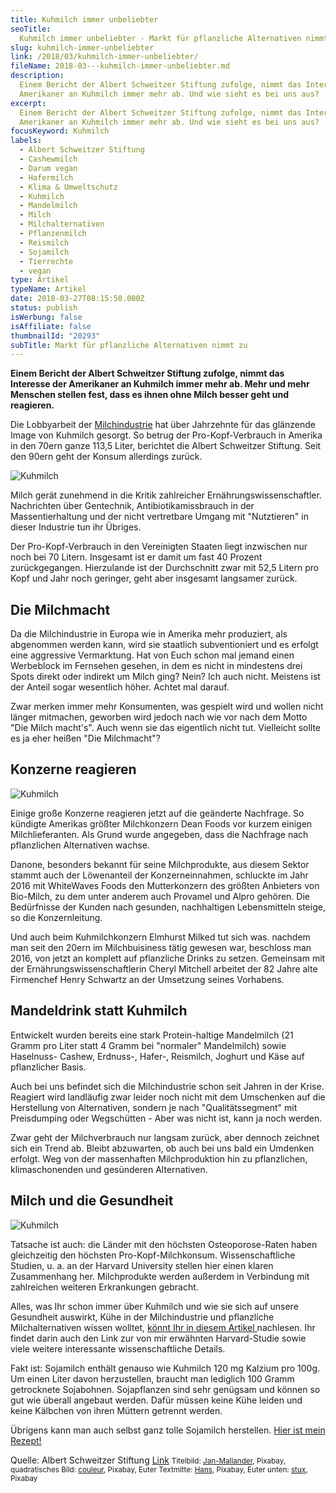 ```yaml
---
title: Kuhmilch immer unbeliebter
seoTitle:
  Kuhmilch immer unbeliebter - Markt für pflanzliche Alternativen nimmt zu
slug: kuhmilch-immer-unbeliebter
link: /2018/03/kuhmilch-immer-unbeliebter/
fileName: 2018-03---kuhmilch-immer-unbeliebter.md
description:
  Einem Bericht der Albert Schweitzer Stiftung zufolge, nimmt das Interesse der
  Amerikaner an Kuhmilch immer mehr ab. Und wie sieht es bei uns aus?
excerpt:
  Einem Bericht der Albert Schweitzer Stiftung zufolge, nimmt das Interesse der
  Amerikaner an Kuhmilch immer mehr ab. Und wie sieht es bei uns aus?
focusKeyword: Kuhmilch
labels:
  - Albert Schweitzer Stiftung
  - Cashewmilch
  - Darum vegan
  - Hafermilch
  - Klima & Umweltschutz
  - Kuhmilch
  - Mandelmilch
  - Milch
  - Milchalternativen
  - Pflanzenmilch
  - Reismilch
  - Sojamilch
  - Tierrechte
  - vegan
type: Artikel
typeName: Artikel
date: 2018-03-27T08:15:50.000Z
status: publish
isWerbung: false
isAffiliate: false
thumbnailId: "20293"
subTitle: Markt für pflanzliche Alternativen nimmt zu
---
```


<strong>Einem Bericht der Albert Schweitzer Stiftung zufolge, nimmt das
Interesse der Amerikaner an Kuhmilch immer mehr ab. Mehr und mehr Menschen
stellen fest, dass es ihnen ohne Milch besser geht und reagieren.</strong>

Die Lobbyarbeit der
<a href="http://cardamonchai.com/2014/09/pflanzenmilch-wieso-denn-blos/" target="_blank" rel="noopener">Milchindustrie</a>
hat über Jahrzehnte für das glänzende Image von Kuhmilch gesorgt. So betrug der
Pro-Kopf-Verbrauch in Amerika in den 70ern ganze 113,5 Liter, berichtet die
Albert Schweitzer Stiftung. Seit den 90ern geht der Konsum allerdings zurück.

![Kuhmilch](http://cardamonchai.com/wp-content/uploads/2018/03/cow-2802838_1280-400x400.jpg)

Milch gerät zunehmend in die Kritik zahlreicher Ernährungswissenschaftler.
Nachrichten über Gentechnik, Antibiotikamissbrauch in der Massentierhaltung und
der nicht vertretbare Umgang mit "Nutztieren" in dieser Industrie tun ihr
Übriges.

Der Pro-Kopf-Verbrauch in den Vereinigten Staaten liegt inzwischen nur noch bei
70 Litern. Insgesamt ist er damit um fast 40 Prozent zurückgegangen. Hierzulande
ist der Durchschnitt zwar mit 52,5 Litern pro Kopf und Jahr noch geringer, geht
aber insgesamt langsamer zurück.

## Die Milchmacht

Da die Milchindustrie in Europa wie in Amerika mehr produziert, als abgenommen
werden kann, wird sie staatlich subventioniert und es erfolgt eine aggressive
Vermarktung. Hat von Euch schon mal jemand einen Werbeblock im Fernsehen
gesehen, in dem es nicht in mindestens drei Spots direkt oder indirekt um Milch
ging? Nein? Ich auch nicht. Meistens ist der Anteil sogar wesentlich höher.
Achtet mal darauf.

Zwar merken immer mehr Konsumenten, was gespielt wird und wollen nicht länger
mitmachen, geworben wird jedoch nach wie vor nach dem Motto "Die Milch macht's".
Auch wenn sie das eigentlich nicht tut. Vielleicht sollte es ja eher heißen "Die
Milchmacht"?

## Konzerne reagieren

![Kuhmilch](http://cardamonchai.com/wp-content/uploads/2018/03/udder-7481_640-400x300.jpg)

Einige große Konzerne reagieren jetzt auf die geänderte Nachfrage. So kündigte
Amerikas größter Milchkonzern Dean Foods vor kurzem einigen Milchlieferanten.
Als Grund wurde angegeben, dass die Nachfrage nach pflanzlichen Alternativen
wachse.

Danone, besonders bekannt für seine Milchprodukte, aus diesem Sektor stammt auch
der Löwenanteil der Konzerneinnahmen, schluckte im Jahr 2016 mit WhiteWaves
Foods den Mutterkonzern des größten Anbieters von Bio-Milch, zu dem unter
anderem auch Provamel und Alpro gehören. Die Bedürfnisse der Kunden nach
gesunden, nachhaltigen Lebensmitteln steige, so die Konzernleitung.

Und auch beim Kuhmilchkonzern Elmhurst Milked tut sich was. nachdem man seit den
20ern im Milchbuisiness tätig gewesen war, beschloss man 2016, von jetzt an
komplett auf pflanzliche Drinks zu setzen. Gemeinsam mit der
Ernährungswissenschaftlerin Cheryl Mitchell arbeitet der 82 Jahre alte
Firmenchef Henry Schwartz an der Umsetzung seines Vorhabens.

## Mandeldrink statt Kuhmilch

Entwickelt wurden bereits eine stark Protein-haltige Mandelmilch (21 Gramm pro
Liter statt 4 Gramm bei "normaler" Mandelmilch) sowie Haselnuss- Cashew,
Erdnuss-, Hafer-, Reismilch, Joghurt und Käse auf pflanzlicher Basis.

Auch bei uns befindet sich die Milchindustrie schon seit Jahren in der Krise.
Reagiert wird landläufig zwar leider noch nicht mit dem Umschenken auf die
Herstellung von Alternativen, sondern je nach "Qualitätssegment" mit
Preisdumping oder Wegschütten - Aber was nicht ist, kann ja noch werden.

Zwar geht der Milchverbrauch nur langsam zurück, aber dennoch zeichnet sich ein
Trend ab. Bleibt abzuwarten, ob auch bei uns bald ein Umdenken erfolgt. Weg von
der massenhaften Milchproduktion hin zu pflanzlichen, klimaschonenden und
gesünderen Alternativen.

## Milch und die Gesundheit

![Kuhmilch](http://cardamonchai.com/wp-content/uploads/2018/03/udder-168821_640-400x266.jpg)

Tatsache ist auch: die Länder mit den höchsten Osteoporose-Raten haben
gleichzeitig den höchsten Pro-Kopf-Milchkonsum. Wissenschaftliche Studien, u. a.
an der Harvard University stellen hier einen klaren Zusammenhang her.
Milchprodukte werden außerdem in Verbindung mit zahlreichen weiteren
Erkrankungen gebracht.

Alles, was Ihr schon immer über Kuhmilch und wie sie sich auf unsere Gesundheit
auswirkt, Kühe in der Milchindustrie und pflanzliche Milchalternativen wissen
wolltet,
<a href="http://cardamonchai.com/2014/09/pflanzenmilch-wieso-denn-blos/" target="_blank" rel="noopener">könnt
Ihr in diesem Artikel </a>nachlesen. Ihr findet darin auch den Link zur von mir
erwähnten Harvard-Studie sowie viele weitere interessante wissenschaftliche
Details.

Fakt ist: Sojamilch enthält genauso wie Kuhmilch 120 mg Kalzium pro 100g. Um
einen Liter davon herzustellen, braucht man lediglich 100 Gramm getrocknete
Sojabohnen. Sojapflanzen sind sehr genügsam und können so gut wie überall
angebaut werden. Dafür müssen keine Kühe leiden und keine Kälbchen von ihren
Müttern getrennt werden.

Übrigens kann man auch selbst ganz tolle Sojamilch herstellen.
<a href="http://cardamonchai.com/2014/12/diy-sojamilch/" target="_blank" rel="noopener">Hier
ist mein Rezept!</a>

Quelle: Albert Schweitzer Stiftung
<a href="https://albert-schweitzer-stiftung.de/aktuell/kuhmilch-auf-dem-us-markt-immer-unbeliebter?utm_source=nl18-13-14&amp;utm_medium=email&amp;utm_campaign=w-nl" target="_blank" rel="noopener">Link</a>
<small>Titelbild:
<a href="https://pixabay.com/de/users/Jan-Mallander-615621/" target="_blank" rel="noopener">Jan-Mallander</a>,
Pixabay, quadratisches
Bild: <a href="https://pixabay.com/de/users/Couleur-1195798/" target="_blank" rel="noopener">couleur</a>,
Pixabay, Euter Textmitte:
<a href="https://pixabay.com/de/users/Hans-2/" target="_blank" rel="noopener">Hans</a>,
Pixabay, Euter unten:
<a href="https://pixabay.com/de/users/stux-12364/" target="_blank" rel="noopener">stux</a>,
Pixabay</small>

